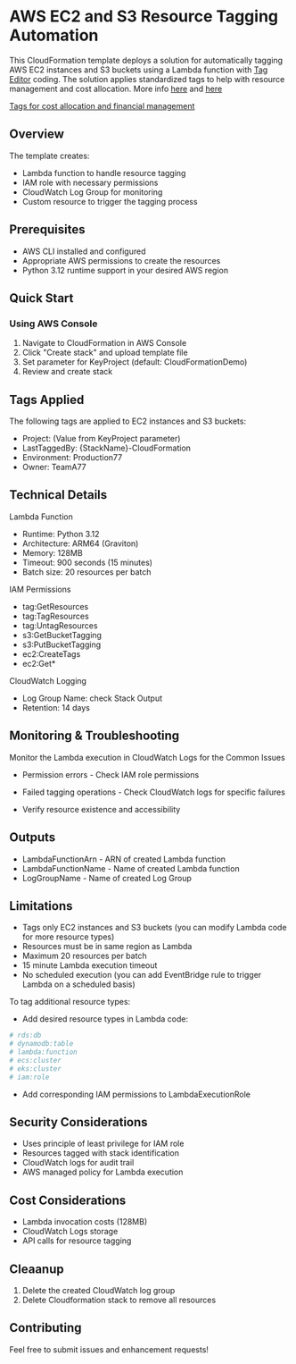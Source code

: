 # AWS EC2 and S3 Resource Tagging Automation

This CloudFormation template deploys a solution for automatically tagging AWS EC2 instances and S3 buckets using a Lambda function with [Tag Editor](https://us-east-1.console.aws.amazon.com/resource-groups/tag-editor/find-resources?region=us-east-1) coding. 
The solution applies standardized tags to help with resource management and cost allocation.
More info [here](https://docs.aws.amazon.com/tag-editor/latest/userguide/tagging.html) and [here](https://docs.aws.amazon.com/ARG/latest/userguide/resource-groups.html)

[Tags for cost allocation and financial management](https://docs.aws.amazon.com/whitepapers/latest/tagging-best-practices/tags-for-cost-allocation-and-financial-management.html)


## Overview

The template creates:
- Lambda function to handle resource tagging
- IAM role with necessary permissions 
- CloudWatch Log Group for monitoring
- Custom resource to trigger the tagging process

## Prerequisites

- AWS CLI installed and configured
- Appropriate AWS permissions to create the resources
- Python 3.12 runtime support in your desired AWS region

## Quick Start

### Using AWS Console

1. Navigate to CloudFormation in AWS Console
2. Click "Create stack" and upload template file
3. Set parameter for KeyProject (default: CloudFormationDemo)
4. Review and create stack

## Tags Applied

The following tags are applied to EC2 instances and S3 buckets:

* Project: (Value from KeyProject parameter)
* LastTaggedBy: {StackName}-CloudFormation
* Environment: Production77
* Owner: TeamA77

## Technical Details

Lambda Function

- Runtime: Python 3.12
- Architecture: ARM64 (Graviton)
- Memory: 128MB
- Timeout: 900 seconds (15 minutes)
- Batch size: 20 resources per batch

IAM Permissions

- tag:GetResources
- tag:TagResources
- tag:UntagResources
- s3:GetBucketTagging
- s3:PutBucketTagging
- ec2:CreateTags
- ec2:Get*

CloudWatch Logging

- Log Group Name: check Stack Output
- Retention: 14 days

## Monitoring & Troubleshooting

Monitor the Lambda execution in CloudWatch Logs for the Common Issues

* Permission errors - Check IAM role permissions

* Failed tagging operations - Check CloudWatch logs for specific failures

* Verify resource existence and accessibility

## Outputs

* LambdaFunctionArn	- ARN of created Lambda function
* LambdaFunctionName - Name of created Lambda function
* LogGroupName - Name of created Log Group

## Limitations

* Tags only EC2 instances and S3 buckets (you can modify Lambda code for more resource types)
* Resources must be in same region as Lambda
* Maximum 20 resources per batch
* 15 minute Lambda execution timeout
* No scheduled execution (you can add EventBridge rule to trigger Lambda on a scheduled basis)

To tag additional resource types:

- Add desired resource types in Lambda code:

```bash
# rds:db
# dynamodb:table
# lambda:function
# ecs:cluster
# eks:cluster
# iam:role
```

- Add corresponding IAM permissions to LambdaExecutionRole

## Security Considerations

* Uses principle of least privilege for IAM role
* Resources tagged with stack identification
* CloudWatch logs for audit trail
* AWS managed policy for Lambda execution


## Cost Considerations
* Lambda invocation costs (128MB)
* CloudWatch Logs storage
* API calls for resource tagging

## Cleaanup

1. Delete the created CloudWatch log group
2. Delete Cloudformation stack to remove all resources

## Contributing
Feel free to submit issues and enhancement requests!